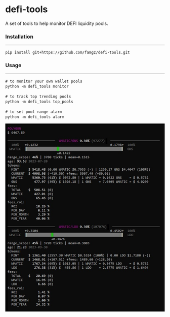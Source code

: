 # defi-tools
A set of tools to help monitor DEFI liquidity pools.

### Installation
-----
```
pip install git+https://github.com/famgz/defi-tools.git
```

### Usage
-----
```
# to monitor your own wallet pools
python -m defi_tools monitor

# to track top trending pools
python -m defi_tools top_pools

# to set pool range alarm
python -m defi_tools alarm
```

![usage](https://raw.githubusercontent.com/famgz/defi-tools/main/screenshots/screenshot1.jpg)